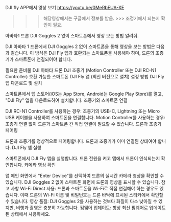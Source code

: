 
DJI fly APP에서 영상 보기 
https://youtu.be/0MeRbEUA-XE
>>> 해당영상에서는 구글에서 정보를 받음.  >>> 조정기에서 되는지 확인이 필요.

아바타1 드론 DJI Goggles 2 없이 스마트폰에서 영상 보는 방법 알려줘.

DJI 아바타 1 드론에서 DJI Goggles 2 없이 스마트폰을 통해 영상을 보는 방법은 다음과 같습니다. 이 방식은 DJI Fly 앱과 호환되는 스마트폰을 사용해야 하며, 드론의 조종기가 스마트폰에 연결되어야 합니다.

필요한 준비물
DJI 아바타 드론
DJI 조종기 (Motion Controller 또는 DJI RC-N1 Controller)
호환 가능한 스마트폰
DJI Fly 앱 (최신 버전으로 설치)
설정 방법
DJI Fly 앱 다운로드 및 설치

스마트폰에서 앱 스토어(iOS는 App Store, Android는 Google Play Store)를 열고, "DJI Fly" 앱을 다운로드하여 설치합니다.
조종기와 스마트폰 연결

DJI RC-N1 Controller를 사용하는 경우:
조종기의 USB-C, Lightning 또는 Micro USB 케이블을 사용하여 스마트폰을 연결합니다.
Motion Controller를 사용하는 경우:
조종기 연결 없이 드론과 스마트폰 간 직접 연결이 필요할 수 있습니다.
드론과 조종기 페어링

드론과 조종기를 정상적으로 페어링합니다. 드론과 조종기가 이미 연결된 상태여야 합니다.
DJI Fly 앱 실행

스마트폰에서 DJI Fly 앱을 실행합니다.
드론 전원을 켜고 앱에서 드론이 인식되는지 확인합니다.
카메라 영상 확인

앱 메인 화면에서 "Enter Device"를 선택하여 드론의 실시간 카메라 영상을 확인할 수 있습니다.
DJI Goggles 2 없이 스마트폰 화면에 드론의 영상을 표시할 수 있습니다.
참고 사항
Wi-Fi Direct 사용: 드론과 스마트폰을 Wi-Fi로 직접 연결해야 하는 경우도 있습니다. 이때 드론의 Wi-Fi 이름 및 비밀번호는 드론 바닥에 표시된 스티커에서 확인할 수 있습니다.
영상 품질: DJI Goggles 2를 사용하는 것보다 화질이 다소 낮아질 수 있지만, 비행과 촬영은 충분히 가능합니다.
펌웨어 업데이트: 항상 최신 펌웨어로 업데이트된 상태에서 사용하세요.

